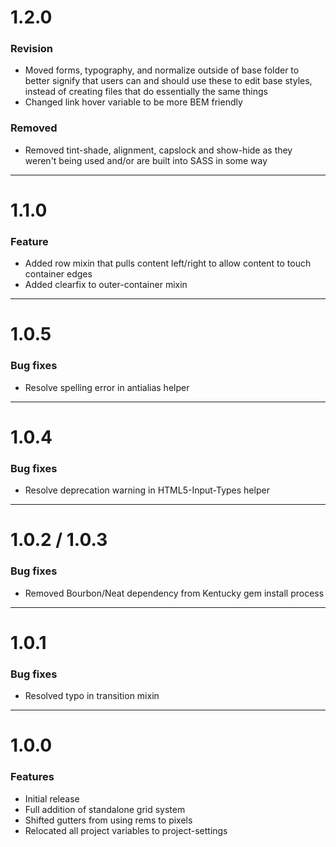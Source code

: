 # 1.2.0

### Revision

* Moved forms, typography, and normalize outside of base folder to better signify that users can and should use these to edit base styles, instead of creating files that do essentially the same things
* Changed link hover variable to be more BEM friendly

### Removed

* Removed tint-shade, alignment, capslock and show-hide as they weren't being used and/or are built into SASS in some way

---
# 1.1.0

### Feature

* Added row mixin that pulls content left/right to allow content to touch container edges
* Added clearfix to outer-container mixin

---
# 1.0.5

### Bug fixes

* Resolve spelling error in antialias helper

---
# 1.0.4

### Bug fixes

* Resolve deprecation warning in HTML5-Input-Types helper

---
# 1.0.2 / 1.0.3

### Bug fixes

* Removed Bourbon/Neat dependency from Kentucky gem install process

---
# 1.0.1

### Bug fixes

* Resolved typo in transition mixin

---
# 1.0.0

### Features

* Initial release
* Full addition of standalone grid system
* Shifted gutters from using rems to pixels
* Relocated all project variables to project-settings
